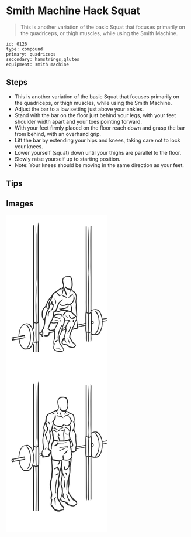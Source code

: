 # Smith Machine Hack Squat
> This is another variation of the basic Squat that focuses primarily on the quadriceps, or thigh muscles, while using the Smith Machine.

``` 
id: 0126 
type: compound 
primary: quadriceps 
secondary: hamstrings,glutes 
equipment: smith machine 
``` 

## Steps

 - This is another variation of the basic Squat that focuses primarily on the quadriceps, or thigh muscles, while using the Smith Machine.
 - Adjust the bar to a low setting just above your ankles.
 - Stand with the bar on the floor just behind your legs, with your feet shoulder width apart and your toes pointing forward.
 - With your feet firmly placed on the floor reach down and grasp the bar from behind, with an overhand grip.
 - Lift the bar by extending your hips and knees, taking care not to lock your knees.
 - Lower yourself (squat) down until your thighs are parallel to the floor.
 - Slowly raise yourself up to starting position.
 - Note: Your knees should be moving in the same direction as your feet.

## Tips


## Images

<svg width="276" height="325pt" viewBox="0 0 207 325" xmlns="http://www.w3.org/2000/svg">
  <g fill="#FFF">
    <path d="M0 0h207v211.73c-2.96.82-5.98 1.36-8.95 2.08-1.4-6.77-3.11-14.56-9.29-18.6-4.24-2.77-9.3-.83-13.66.53.29-57.37.02-114.75.12-172.12-.47-.14-1.42-.43-1.89-.57-.89 27.65-.12 55.31-.4 82.96.63 30.66.35 61.33.33 92 .49 2-1.15 3.07-2.47 4.19-.61-6.05 0-12.11-.27-18.17-.91-21.32.39-42.67-.35-63.99.53-23.34.09-46.7.22-70.05-.03-8.5.04-17.02-.52-25.5-1.8 26.46-.76 53-1.01 79.5-.27 7.68 1.28 15.35.18 23.02-.68 24.83-.24 49.68-.14 74.52-.72-.22-2.16-.66-2.88-.89-.5-19.84-.17-39.7-.26-59.56-.4-38.82-.22-77.65-.42-116.47l-1.7-.07c-.29 50.15.13 100.31.04 150.46-.5 9.32.88 18.71-.66 27.96-.47 6.44-.05 12.91-.18 19.36-5.19 1.2-10.4 2.27-15.58 3.5-1.41-5.08-1.86-10.44-1.79-15.7 1.31-7.7-.88-15.4-.6-23.12.06-4.07-1.23-8.1-.53-12.17.75-5.21 1.08-11.34-2.56-15.61-2.63-1.97-5.52-3.68-7.24-6.6 3.11-5.76 2.44-12.55 1.42-18.77-.44-3.23-2.43-5.9-4.72-8.09-4.53.19-9.49.37-13.2 3.33-2.87 2.84-3.42 7.36-2.08 11.05 1.02 2.81 1.73 5.84.74 8.78-1.66 1.43-3.95 1.81-5.87 2.8-3.37 1.4-5.75 4.34-8.95 6.02-1.94 1.1-4.18 1.88-5.63 3.66-2.36 2.73-3.03 6.6-5.92 8.92-4.77 4.2-6.54 10.47-9.09 16.04-2.8 3.73-6.73 6.91-7.67 11.75-.92 6.59-1.19 14.62 4.58 19.21 1.12 5.73-1.24 11.21-2.8 16.61-1.86 1.88-2.76 4.33-2.78 6.97l-1.5.28c1.31.55 2.63 1.06 3.98 1.55-2.2 1.69-4.79 2.67-7.47 3.31.1-2.42 1.29-3.36 3.58-2.82.04-.46.13-1.37.17-1.82l-3.3.6c-.29-8.33.38-16.7-.83-24.98-.11-64.02-.03-128.04-.04-192.06-.03-3.05-.63-6.05-1.02-9.07-1.16 5.28-1.02 10.71-1.19 16.09-.33 32.34.02 64.68-.15 97.02.65 29.68.42 59.39.37 89.09.49 1.99-1.25 3-2.59 4.03-.57-6.01.13-12.06-.32-18.08-.71-7.35.31-14.73-.39-22.08-.87-12.96 1.71-26-.34-38.89-.22-4.37.9-8.68.77-13.06-.15-29.33.08-58.66-.14-87.99-.97-7.05-.51-14.15-1.11-21.21-.69 6.03-.19 12.1-.31 18.15-.22 47.65.18 95.3-.24 142.95-.62 13.17.73 26.34.17 39.53-.98-.46-1.97-.91-2.95-1.35-.08-64.37-.49-128.73-.37-193.09.14-2.21-.52-4.32-1.42-6.31-1.55 4.97-.78 10.23-.91 15.34-.02 60.99.15 121.99.09 182.98.12 5.55-1.31 11.6 1.85 16.59.19-4.48.11-8.96.06-13.44.87.21 2.6.61 3.47.81.19 5.69.01 11.39-.21 17.08-.27 6.82.42 13.62.68 20.42-1.9-.13-3.43.54-4.58 2 1.49.05 2.98.13 4.47.23-.58 6.42-.33 12.87-.38 19.3h1.8c.04-6.33-.2-12.67.35-18.98.85-.33 1.7-.65 2.55-.97.02 6.58-.01 13.15.05 19.73l1.93-.03c.19-7.57-.52-15.19.66-22.71.32-3.92.11-7.86.14-11.79 2.76-.6 5.52-1.16 8.29-1.69.04-1.31.08-2.6.13-3.9-.36-.4-1.06-1.19-1.42-1.58.03-1.16.07-2.32.1-3.48.55-.39 1.65-1.19 2.2-1.58.87-4.31 2.53-8.42 2.99-12.81.65-4.35-.07-8.96 1.73-13.1 1.38-3.23 2.25-6.65 3.15-10.04.66-2.64 2.64-4.63 3.89-6.97.84-1.88.73-4 .99-6 .79-.96 1.57-1.91 2.35-2.87 1.27 1.11 2.56 2.2 3.87 3.27-1.07 4-2.45 8.02-5.33 11.11-.58-.06-1.73-.16-2.3-.22-2.81 3.14-3.96 7.46-2.45 11.48.34-.26 1.01-.77 1.34-1.03-.07-2.87.23-5.76 1.57-8.33 2.61-1.35 5.09-3.15 6.72-5.63 1.3-2.24 1.37-4.89 1.65-7.38.45-.59.91-1.17 1.37-1.75-1.09-.44-2.16-.92-3.21-1.44-.37-1.84-.34-3.73-.71-5.57-.4.09-1.21.26-1.62.35-1.38 2.61-2.41 5.38-3.78 7.99-1.59-6.38 3.98-10.93 5.78-16.5 1.13-3.48 2.24-7.66 6.01-9.16 5.11-1.94 8.28-6.89 13.62-8.45l-1.72 3.4c1.73-1.21 3.44-2.46 5.17-3.67-1.09 2.18-2.24 4.34-3.44 6.47.31 1.8.61 3.6.97 5.4 1-3.25 1.36-6.65 2.32-9.91 2.73 4.48 3.64 9.87 6.9 14.03.35-5.45-2.58-10.3-4.49-15.21-2.04-4.26-1.41-9.15-2.91-13.56-1.06-3.15-.73-7.11 1.86-9.43 2.48-1.62 5.58-2.06 8.49-2.11 2.61-.05 4.98 2.06 5.3 4.65 1.2 6.75 2.18 13.97-.74 20.43-2.46-.31-5.29-.16-7.2-2.01-1.58-1.42-3.04-2.97-4.78-4.19.66 1.88.82 4.2 2.43 5.6 2.28 1.9 5.37 2.11 8.19 2.5-.61 2.71-1.07 5.46-1.15 8.25 1.34-2.94 2.07-6.09 2.8-9.22 1.41 2.07 3.01 4.05 5.16 5.4 2.98 1.69 4.36 5.08 5.19 8.24 1.26 4.75-1.66 9.45-.37 14.19 1.02 3.93-.43 7.92.19 11.88.67 5.2.51 10.52 1.82 15.64-3.36-3.28-6.67-6.64-10.19-9.77 1.12-3.14 1.87-6.73.23-9.84-.44-1.8-2.49-3.97-.62-5.58 2.99-2.97 5.49-6.56 6.38-10.75.41-2.79-.97-5.42-2.17-7.84.03 5.58.29 12.15-4.23 16.23-2.17 1.1-4.55 3.29-7.1 2.5-.33-.35-1.01-1.06-1.34-1.41-2.55 1.24-4.97 3.01-7.89 3.24-3.07.64-5.66-1.5-8.39-2.49 1.06 1.41 1.99 3.11 3.7 3.84 2.24.49 4.58.4 6.85.16 2.23-.15 3.92-2.14 6.11-2.24.32.21.96.63 1.29.84-.91 1.93-2.31 3.63-4.06 4.84-4.88 1.61-10.04 2.16-15.13 2.65 1.72 1.06 3.54 2.02 5.63 1.98-3.74 1.96-7.77 3.22-11.92 3.94 4.32-5.06 4.26-12.02 7.39-17.63 2.38-2.75 5.41-4.94 7.21-8.18-3.26 2.09-6.59 4.3-9.03 7.35-3.33 5.76-3.66 12.84-7.85 18.19-.25-.8-.74-2.39-.99-3.18-2.86 4.32-1.98 9.8-3.64 14.58-.75 5.96-5.48 10.23-7.1 15.87-.94 2.82-1.83 5.65-2.84 8.45 1.96 1.38 3.65 3.27 5.89 4.19 3.05-.3 6.03-1.16 9.11-1.13-2.64 3.77-8.94 1.06-10.68 5.42 3.19-.58 6.33-1.36 9.48-2.08-.02 5.29.32 10.68-1.21 15.82-1.1 3.52-.71 7.24-.19 10.82-.46 2.69-1.08 5.52-.31 8.21 3.06 5.05 9.46 5.59 14.78 5.58 2.61.4 4.86-1.14 7.05-2.3-.75-6.63-6.01-11.18-8.47-17.07-.77-4.36-1.54-9.06-.12-13.35 1.93-3.49 3.77-7.03 5.12-10.8.79-.24 2.37-.72 3.15-.96-1.22-.64-2.46-1.28-3.69-1.91 1.93-1.49 4.29-2.13 6.62-2.66l-.48 2.57-2.15-.04c-.15.44-.45 1.32-.61 1.76.9-.06 2.7-.17 3.6-.23-.64 4.06-1.51 8.08-2.58 12.05-.92 4.02-4.09 6.98-5.37 10.85-1.06 2.75.44 6.33 3.3 7.25 2.05.7 4.25.82 6.32 1.46 2.42 1.33 4.15 3.9 7.04 4.35 3.94 1.18 8.83 1.7 11.71-1.89 1.76-1.2.5-3.27-.15-4.73-.88-2.04-3.16-2.76-4.89-3.9-1.63-3.73-4.3-6.94-5.76-10.73-.03-5.28 2.84-9.99 4.85-14.72 3.35-1.01 6.77-1.75 10.22-2.32l.64-2.87c5.13-1.26 10.34-2.13 15.49-3.26-.17 4.49-.48 9.05.57 13.47 1.13 5.73-.35 11.67.86 17.35l1.6 1.88c.34-6.21.13-12.43.14-18.64.93.29 1.87.59 2.8.9-.23 5.84-.11 11.68-.12 17.52l1.67-.04c.15-5.13-.21-10.27.11-15.4-.27-1.77 1.63-2.38 2.68-3.34.36 6.6-.32 13.24.52 19.82 2.86-4.63 1.05-10.4 1.44-15.53 3.95 2.01 8.54 1.6 12.74.79 3.32-1.51 5.36-4.78 6.84-7.97 2.84-5.9 3.66-12.53 3.55-19.01 2.92-.3 5.82-.79 8.71-1.36l.01.74V325H0V0m103.51 159.73c.83 3.02 3.67 4.79 5.16 7.44 2.28-.18 4.65-.82 5.93-2.88-1.55.25-3.08.57-4.62.87-1.91-2.08-3.89-4.18-6.47-5.43m27.89 6.72c-2.05 1-3.15 3.07-3.99 5.09 2.49-1.11 3.99-3.56 6.48-4.65 2.17-.91 3.53-2.84 4.03-5.09-2.47 1.1-4.15 3.36-6.52 4.65m-16.28-1.1c1.87 3.62 6.49 4.3 10.01 5.56-.06-.45-.2-1.35-.26-1.79a62.976 62.976 0 0 0-9.75-3.77m-15.27 6.81c.48 4.07 1.16 8.11 1.5 12.21 2.19-3.88 1.55-8.98-1.5-12.21m-65.5 53.04c-6.74 5.98-8.35 15.68-9.02 24.25-4.66 1-9.66 1.07-14.06 2.97.54.84 1.09 1.67 1.64 2.51l.84-2.28c.02.79.07 2.35.1 3.14-.94-.6-1.86-1.22-2.76-1.87.23 1 .68 3 .91 4l.97.54c4.13-1.07 8.57-2.43 12.76-2.19 1.7 6.76 3.06 14.71 9.23 19.02 2.98 2.22 6.74 1.09 10.12.89 3.16.01 5.35-2.77 7.03-5.12 4-6.51 5.34-14.3 5.17-21.85l1.26.1c-.01-.42-.02-1.26-.02-1.68l-1.44.21c.1-1.47.2-2.93.33-4.39-1.91-6.43-3.1-13.81-8.6-18.32-4.15-3.42-10.07-2.11-14.46.07m54 14.99c-.99 1.98-1.22 4.44-2.74 6.1-2.93.69-5.94 1.05-8.87 1.77 3.5 2.63 8.26 2.06 11.75-.26.46-2.34 1.02-4.66 1.34-7.02-.37-.15-1.11-.45-1.48-.59m-14.03 10.66c.87-.26 2.61-.77 3.49-1.03-.63-.06-1.87-.17-2.5-.22.3-.25.9-.73 1.2-.97-1.27-.56-2.56-1.07-3.86-1.56-.98 1.57.97 2.56 1.67 3.78m-18.65 30.54c.53.17 1.57.51 2.1.68.38-6.46.52-12.96-.15-19.41-3.64 5.48-2.07 12.55-1.95 18.73z"/>
    <path d="M83.13 187.09c2.28-5.75 4.24-11.97 8.92-16.3-1.3 2.78-2.83 5.45-4 8.29-2.57 4.35.95 9.42-1.51 13.83-1.62-1.62-2.84-3.61-3.41-5.82zM127.63 185.29c1.34-.21 2.69-.41 4.04-.6 1.62 4.33 1.97 8.95 1.08 13.48-3.49.2-5.99-3.23-9.53-2.49-2.8.38-5.64.26-8.2-1.07 4.89-1.01 10.65-1.66 13.16-6.7-.14-.66-.41-1.97-.55-2.62zM77.37 193.3c1.52-1.38 3.03-2.77 4.55-4.13 1 1.66 2.13 3.29 3.8 4.35-4.69 6.48-4.95 14.78-7.67 22.1-4.49-6.68-2.89-15.13-.68-22.32zM175.17 198.3c2.03-2.94 6.03-2.25 9.06-3.21 3.3 1.73 6.83 3.63 8.47 7.18 5.21 10.13 5.44 22.44 1.72 33.1-1.84 4.74-5.19 10.39-11.13 9.83 6.79-5.64 8.25-14.93 8.69-23.23-.09-8.13-1.45-16.81-6.64-23.35-.73-1.12-2.18-1.19-3.31-1.6 3.43 4.92 6.97 10.05 7.7 16.17 1.28 10.01.94 21.55-6.16 29.46-.22.89-.43 1.79-.63 2.7-2.57-.31-6.62.09-7.65-2.99 1.36-5.79.24-11.81.56-17.7 1.12-.23 2.23-.45 3.35-.67 1.14-2.16.73-4.41-.32-6.52-1 .16-2.01.32-3.01.49-.01-5.39-.03-10.77.05-16.15-.31-1.16-.84-2.3-.75-3.51zM103.11 200.18c4.24-.07 8.59-1.03 12.02-3.63 3.03 1.84 6.44 1.99 9.71.72-3.72 2.44-8.19 5.42-8.4 10.33 2.8-.91 3.49-3.93 5.36-5.84 3.78-4.58 11.38-2.6 14.53 1.73 1.97 3.07 5.82 4.33 7.51 7.61.82 2.82-.96 5.27-2.4 7.49-1.68 2.37-1.2 5.54-2.8 7.95-3.13 4.67-4.31 10.26-6.88 15.22-1.65 3.07-1.67 6.6-2.49 9.91 1.78 3.15 3.67 6.24 5.46 9.39.92 2.16 3.32 2.82 5.02 4.2.69 1.15 1.17 2.42 1.71 3.66-1.41.99-2.57 3.09-4.56 2.65-2-.27-3.95-.78-5.91-1.25-2.34-.47-3.41-2.9-5.3-4.12-3.5-1.07-8.52.33-9.85-4.18.87-2.44 1.88-4.89 3.71-6.78.47 2.77.81 7.37 4.75 6.99a7.377 7.377 0 0 0-2.04-2.8c-.28-2.77-1.26-5.37-2.21-7.95 1.49-5.33 3.36-10.57 4.21-16.06-3.19-6.27 3.31-11.62 6.09-16.7.7.06 2.09.17 2.79.22-2.81-3.36-7.75-4.78-11.88-3.24-.36-3.38-2.11-6.32-5.43-7.48.95 1.69 2.02 3.31 3.14 4.89.12 5.35-1.07 10.53-3.1 15.45-.52-.68-1.04-1.35-1.55-2.02-5.33 8.02-8.62 17.77-8.29 27.45 2.43-3.5 1.6-8.11 3.17-11.99.72-4.49 3.23-8.32 4.65-12.56.4-.25 1.19-.74 1.58-.99-.99 4.05-1.64 8.18-2.75 12.19-1.84 4.31-5.16 8.37-4.75 13.31.33 2.97.36 6.02 1.12 8.93 1.98 4.18 4.56 8.06 7.41 11.69 1.01 1.34 1.56 4.39-.64 4.82-5.71.76-12.37.99-16.67-3.51-1.33-3.98-.06-8.04 1.25-11.83-.9-.85-2.9-1.41-2.35-3.05.21-2.8 2.35-5.03 2.54-7.83.39-5.02.33-10.06.29-15.09-.25-6.49 4.81-11.29 6.53-17.23-4.75-1.11-9.78 2.4-14.23-.27 1.36-3.08 2.75-6.14 3.97-9.28.5-.2 1.5-.6 2-.79 3.57 1.24 7.12 2.64 10.85 3.35 1.51-.23 2.14-1.77 2.95-2.86a66.84 66.84 0 0 0-3.29 1.62c-3.21-1.95-6.94-2.55-10.57-3.22 3.39-3.94 9.04-5.24 13.92-3.68.52 1.25.92 2.56 1.48 3.81.16-1.44.31-2.88.44-4.32-5.16-3.68-12.03-2.68-16.88 1.02.28-1.71.54-3.42.72-5.14 1.33-.44 2.66-.87 4.01-1.27l.22 1.97c.03-.41.08-1.21.11-1.61m25.66 4.92c.3 3.2 1.1 7.35 4.75 8.29 3.1 1.29 9.33.31 8.36-4.24-2.83.06-4.85 3.14-7.86 2.78-2.17-1.91-3.05-4.9-5.25-6.83m-6.74 1.7c1.3 2.2 2.94 4.17 4.6 6.09.06-.31.16-.95.21-1.26-1.46-1.75-2.72-3.77-4.81-4.83m-10.51 8.06c.08 2.16-.56 5.22 2 6.19-.13-2.21-.55-4.44-2-6.19m-12.7 2.37c2.2.17 4.39.36 6.58.56 1.03.48 2.08.93 3.13 1.37-1.96-3.46-6.49-2.84-9.71-1.93m38.55-1.04c-.35 1.5-.92 3.15.01 4.57 2.72.31 2.83-6.12-.01-4.57m-11.46 27.59c1.66-1.34 2.99-3.03 3.92-4.95 1.67-3.37 3.8-6.96 2.97-10.88-2.16 5.34-4.44 10.61-6.89 15.83m.15 9.89c.72 3.73 2.08 7.34 4.21 10.49.16-3.95-1.7-7.55-4.21-10.49m-25.25 8.55c2.73-.79 4.32-3.16 5.58-5.54-2.76.16-6.43 2.31-5.58 5.54m1.16 12.33c2.84 2.7 7.25.92 10.64 2.58-1.61-4.52-7.13-1.44-10.64-2.58zM165.05 202.09c1.25.39 2.5.79 3.75 1.2-.04 5.89-.08 11.78-.27 17.67-.25 6.72.56 13.43.39 20.15-1.26-.41-2.51-.83-3.76-1.26-.09-12.59.07-25.18-.11-37.76zM170.31 203.49c1.23-.34 2.46-.68 3.69-1 .13 12.51-.07 25.03-.04 37.54l-3.17.92c-.9-12.47-.36-24.98-.48-37.46zM198.03 214.83c3.02-.23 5.99-.77 8.97-1.29v3.23c-2.97.54-5.92 1.12-8.85 1.86-.03-1.27-.07-2.54-.12-3.8z"/>
    <path d="M120.53 217.07c3.04-.37 6.08-.18 9.04.58-3.95 3.5-6.37 8.29-8.35 13.09-1.58.49-3.16.98-4.76 1.42.61-5.3 5.07-9.49 4.07-15.09zM141.69 222.91c.5-2.27 1.78-4.23 2.94-6.21-.28 5.18 1.08 10.37.18 15.47-2.56.7-5.14 1.31-7.71 1.92.78-4.06 3.81-7.14 4.59-11.18zM176.44 222.56c-1.05-1-.04-3.88 1.56-2.78 1.27.97-.02 3.77-1.56 2.78zM92.26 221.97c3.98 2.26 8.75.8 12.98.03-1.32 3.84-4 7.03-5.17 10.93-.69 4.23-6.03 3.12-9.15 3.91a69.663 69.663 0 0 0-3.71-3.78c2.16-3.47 3.52-7.33 5.05-11.09zM62.21 223.54c1.21-.37 2.43-.73 3.64-1.09.05 11.87-.04 23.74.02 35.61.57 2.21-1.82 2.37-3.26 3.04-.8-12.5-.3-25.04-.4-37.56zM34.19 227.25c2.41-2.57 6.2-2.01 9.32-2.9 9.22 3.76 11.85 14.59 12.4 23.56.14 8.18-1.09 17.08-6.41 23.61-2.24 3.03-6.25 2.76-9.59 2.89-3.25.33-6.01-1.95-7.73-4.47a28.663 28.663 0 0 1-4.58-14.7c3.92-.28 7.77-1.17 11.56-2.21-.01-2.22-.39-4.41-1.23-6.47-4.16.65-8.2 1.92-12.36 2.54l1.37-2.25c.82-6.93 2.22-14.4 7.25-19.6m6.87-.99c1.87 2.98 4.36 5.61 5.63 8.95 3.06 7.84 3.2 16.59 1.74 24.8-.79 4.78-3.41 8.89-5.47 13.18 4.13-1.88 5.19-6.7 6.42-10.63 2.86-11.39 2.06-24.37-4.56-34.35-.7-1.47-2.4-1.54-3.76-1.95zM147.46 227.3c5.3-1.07 10.56-2.36 15.93-3.02-.24 1.93-2.14 2.09-3.56 2.52-3.9.79-7.78 1.71-11.69 2.44-.17-.49-.51-1.46-.68-1.94z"/>
    <path d="M15.57 252.61c7.35-.77 14.51-2.63 21.8-3.76.19.89.38 1.79.57 2.69-7.34 1.55-14.74 2.85-22.05 4.5l-.32-3.43z"/>
  </g>
  <g fill="#333">
    <path d="M64.95 31.98c.17-5.38.03-10.81 1.19-16.09.39 3.02.99 6.02 1.02 9.07.01 64.02-.07 128.04.04 192.06 1.21 8.28.54 16.65.83 24.98l3.3-.6c-.04.45-.13 1.36-.17 1.82-2.29-.54-3.48.4-3.58 2.82 2.68-.64 5.27-1.62 7.47-3.31-1.35-.49-2.67-1-3.98-1.55l1.5-.28c.02-2.64.92-5.09 2.78-6.97 1.56-5.4 3.92-10.88 2.8-16.61-5.77-4.59-5.5-12.62-4.58-19.21.94-4.84 4.87-8.02 7.67-11.75 2.55-5.57 4.32-11.84 9.09-16.04 2.89-2.32 3.56-6.19 5.92-8.92 1.45-1.78 3.69-2.56 5.63-3.66 3.2-1.68 5.58-4.62 8.95-6.02 1.92-.99 4.21-1.37 5.87-2.8.99-2.94.28-5.97-.74-8.78-1.34-3.69-.79-8.21 2.08-11.05 3.71-2.96 8.67-3.14 13.2-3.33 2.29 2.19 4.28 4.86 4.72 8.09 1.02 6.22 1.69 13.01-1.42 18.77 1.72 2.92 4.61 4.63 7.24 6.6 3.64 4.27 3.31 10.4 2.56 15.61-.7 4.07.59 8.1.53 12.17-.28 7.72 1.91 15.42.6 23.12-.07 5.26.38 10.62 1.79 15.7 5.18-1.23 10.39-2.3 15.58-3.5.13-6.45-.29-12.92.18-19.36 1.54-9.25.16-18.64.66-27.96.09-50.15-.33-100.31-.04-150.46l1.7.07c.2 38.82.02 77.65.42 116.47.09 19.86-.24 39.72.26 59.56.72.23 2.16.67 2.88.89-.1-24.84-.54-49.69.14-74.52 1.1-7.67-.45-15.34-.18-23.02.25-26.5-.79-53.04 1.01-79.5.56 8.48.49 17 .52 25.5-.13 23.35.31 46.71-.22 70.05.74 21.32-.56 42.67.35 63.99.27 6.06-.34 12.12.27 18.17 1.32-1.12 2.96-2.19 2.47-4.19.02-30.67.3-61.34-.33-92 .28-27.65-.49-55.31.4-82.96.47.14 1.42.43 1.89.57-.1 57.37.17 114.75-.12 172.12 4.36-1.36 9.42-3.3 13.66-.53 6.18 4.04 7.89 11.83 9.29 18.6 2.97-.72 5.99-1.26 8.95-2.08v1.81c-2.98.52-5.95 1.06-8.97 1.29.05 1.26.09 2.53.12 3.8 2.93-.74 5.88-1.32 8.85-1.86v2.28l-.01-.74c-2.89.57-5.79 1.06-8.71 1.36.11 6.48-.71 13.11-3.55 19.01-1.48 3.19-3.52 6.46-6.84 7.97-4.2.81-8.79 1.22-12.74-.79-.39 5.13 1.42 10.9-1.44 15.53-.84-6.58-.16-13.22-.52-19.82-1.05.96-2.95 1.57-2.68 3.34-.32 5.13.04 10.27-.11 15.4l-1.67.04c.01-5.84-.11-11.68.12-17.52-.93-.31-1.87-.61-2.8-.9-.01 6.21.2 12.43-.14 18.64l-1.6-1.88c-1.21-5.68.27-11.62-.86-17.35-1.05-4.42-.74-8.98-.57-13.47-5.15 1.13-10.36 2-15.49 3.26l-.64 2.87c-3.45.57-6.87 1.31-10.22 2.32-2.01 4.73-4.88 9.44-4.85 14.72 1.46 3.79 4.13 7 5.76 10.73 1.73 1.14 4.01 1.86 4.89 3.9.65 1.46 1.91 3.53.15 4.73-2.88 3.59-7.77 3.07-11.71 1.89-2.89-.45-4.62-3.02-7.04-4.35-2.07-.64-4.27-.76-6.32-1.46-2.86-.92-4.36-4.5-3.3-7.25 1.28-3.87 4.45-6.83 5.37-10.85 1.07-3.97 1.94-7.99 2.58-12.05-.9.06-2.7.17-3.6.23.16-.44.46-1.32.61-1.76l2.15.04.48-2.57c-2.33.53-4.69 1.17-6.62 2.66 1.23.63 2.47 1.27 3.69 1.91-.78.24-2.36.72-3.15.96-1.35 3.77-3.19 7.31-5.12 10.8-1.42 4.29-.65 8.99.12 13.35 2.46 5.89 7.72 10.44 8.47 17.07-2.19 1.16-4.44 2.7-7.05 2.3-5.32.01-11.72-.53-14.78-5.58-.77-2.69-.15-5.52.31-8.21-.52-3.58-.91-7.3.19-10.82 1.53-5.14 1.19-10.53 1.21-15.82-3.15.72-6.29 1.5-9.48 2.08 1.74-4.36 8.04-1.65 10.68-5.42-3.08-.03-6.06.83-9.11 1.13-2.24-.92-3.93-2.81-5.89-4.19 1.01-2.8 1.9-5.63 2.84-8.45 1.62-5.64 6.35-9.91 7.1-15.87 1.66-4.78.78-10.26 3.64-14.58.25.79.74 2.38.99 3.18 4.19-5.35 4.52-12.43 7.85-18.19 2.44-3.05 5.77-5.26 9.03-7.35-1.8 3.24-4.83 5.43-7.21 8.18-3.13 5.61-3.07 12.57-7.39 17.63 4.15-.72 8.18-1.98 11.92-3.94-2.09.04-3.91-.92-5.63-1.98 5.09-.49 10.25-1.04 15.13-2.65 1.75-1.21 3.15-2.91 4.06-4.84-.33-.21-.97-.63-1.29-.84-2.19.1-3.88 2.09-6.11 2.24-2.27.24-4.61.33-6.85-.16-1.71-.73-2.64-2.43-3.7-3.84 2.73.99 5.32 3.13 8.39 2.49 2.92-.23 5.34-2 7.89-3.24.33.35 1.01 1.06 1.34 1.41 2.55.79 4.93-1.4 7.1-2.5 4.52-4.08 4.26-10.65 4.23-16.23 1.2 2.42 2.58 5.05 2.17 7.84-.89 4.19-3.39 7.78-6.38 10.75-1.87 1.61.18 3.78.62 5.58 1.64 3.11.89 6.7-.23 9.84 3.52 3.13 6.83 6.49 10.19 9.77-1.31-5.12-1.15-10.44-1.82-15.64-.62-3.96.83-7.95-.19-11.88-1.29-4.74 1.63-9.44.37-14.19-.83-3.16-2.21-6.55-5.19-8.24-2.15-1.35-3.75-3.33-5.16-5.4-.73 3.13-1.46 6.28-2.8 9.22.08-2.79.54-5.54 1.15-8.25-2.82-.39-5.91-.6-8.19-2.5-1.61-1.4-1.77-3.72-2.43-5.6 1.74 1.22 3.2 2.77 4.78 4.19 1.91 1.85 4.74 1.7 7.2 2.01 2.92-6.46 1.94-13.68.74-20.43-.32-2.59-2.69-4.7-5.3-4.65-2.91.05-6.01.49-8.49 2.11-2.59 2.32-2.92 6.28-1.86 9.43 1.5 4.41.87 9.3 2.91 13.56 1.91 4.91 4.84 9.76 4.49 15.21-3.26-4.16-4.17-9.55-6.9-14.03-.96 3.26-1.32 6.66-2.32 9.91-.36-1.8-.66-3.6-.97-5.4 1.2-2.13 2.35-4.29 3.44-6.47-1.73 1.21-3.44 2.46-5.17 3.67l1.72-3.4c-5.34 1.56-8.51 6.51-13.62 8.45-3.77 1.5-4.88 5.68-6.01 9.16-1.8 5.57-7.37 10.12-5.78 16.5 1.37-2.61 2.4-5.38 3.78-7.99.41-.09 1.22-.26 1.62-.35.37 1.84.34 3.73.71 5.57 1.05.52 2.12 1 3.21 1.44-.46.58-.92 1.16-1.37 1.75-.28 2.49-.35 5.14-1.65 7.38-1.63 2.48-4.11 4.28-6.72 5.63-1.34 2.57-1.64 5.46-1.57 8.33-.33.26-1 .77-1.34 1.03-1.51-4.02-.36-8.34 2.45-11.48.57.06 1.72.16 2.3.22 2.88-3.09 4.26-7.11 5.33-11.11-1.31-1.07-2.6-2.16-3.87-3.27-.78.96-1.56 1.91-2.35 2.87-.26 2-.15 4.12-.99 6-1.25 2.34-3.23 4.33-3.89 6.97-.9 3.39-1.77 6.81-3.15 10.04-1.8 4.14-1.08 8.75-1.73 13.1-.46 4.39-2.12 8.5-2.99 12.81-.55.39-1.65 1.19-2.2 1.58-.03 1.16-.07 2.32-.1 3.48.36.39 1.06 1.18 1.42 1.58-.05 1.3-.09 2.59-.13 3.9-2.77.53-5.53 1.09-8.29 1.69-.03 3.93.18 7.87-.14 11.79-1.18 7.52-.47 15.14-.66 22.71l-1.93.03c-.06-6.58-.03-13.15-.05-19.73-.85.32-1.7.64-2.55.97-.55 6.31-.31 12.65-.35 18.98h-1.8c.05-6.43-.2-12.88.38-19.3-1.49-.1-2.98-.18-4.47-.23 1.15-1.46 2.68-2.13 4.58-2-.26-6.8-.95-13.6-.68-20.42.22-5.69.4-11.39.21-17.08-.87-.2-2.6-.6-3.47-.81.05 4.48.13 8.96-.06 13.44-3.16-4.99-1.73-11.04-1.85-16.59.06-60.99-.11-121.99-.09-182.98.13-5.11-.64-10.37.91-15.34.9 1.99 1.56 4.1 1.42 6.31-.12 64.36.29 128.72.37 193.09.98.44 1.97.89 2.95 1.35.56-13.19-.79-26.36-.17-39.53.42-47.65.02-95.3.24-142.95.12-6.05-.38-12.12.31-18.15.6 7.06.14 14.16 1.11 21.21.22 29.33-.01 58.66.14 87.99.13 4.38-.99 8.69-.77 13.06 2.05 12.89-.53 25.93.34 38.89.7 7.35-.32 14.73.39 22.08.45 6.02-.25 12.07.32 18.08 1.34-1.03 3.08-2.04 2.59-4.03.05-29.7.28-59.41-.37-89.09.17-32.34-.18-64.68.15-97.02m18.18 155.11c.57 2.21 1.79 4.2 3.41 5.82 2.46-4.41-1.06-9.48 1.51-13.83 1.17-2.84 2.7-5.51 4-8.29-4.68 4.33-6.64 10.55-8.92 16.3m44.5-1.8c.14.65.41 1.96.55 2.62-2.51 5.04-8.27 5.69-13.16 6.7 2.56 1.33 5.4 1.45 8.2 1.07 3.54-.74 6.04 2.69 9.53 2.49.89-4.53.54-9.15-1.08-13.48-1.35.19-2.7.39-4.04.6m-50.26 8.01c-2.21 7.19-3.81 15.64.68 22.32 2.72-7.32 2.98-15.62 7.67-22.1-1.67-1.06-2.8-2.69-3.8-4.35-1.52 1.36-3.03 2.75-4.55 4.13m97.8 5c-.09 1.21.44 2.35.75 3.51-.08 5.38-.06 10.76-.05 16.15 1-.17 2.01-.33 3.01-.49 1.05 2.11 1.46 4.36.32 6.52-1.12.22-2.23.44-3.35.67-.32 5.89.8 11.91-.56 17.7 1.03 3.08 5.08 2.68 7.65 2.99.2-.91.41-1.81.63-2.7 7.1-7.91 7.44-19.45 6.16-29.46-.73-6.12-4.27-11.25-7.7-16.17 1.13.41 2.58.48 3.31 1.6 5.19 6.54 6.55 15.22 6.64 23.35-.44 8.3-1.9 17.59-8.69 23.23 5.94.56 9.29-5.09 11.13-9.83 3.72-10.66 3.49-22.97-1.72-33.1-1.64-3.55-5.17-5.45-8.47-7.18-3.03.96-7.03.27-9.06 3.21m-72.06 1.88c-.03.4-.08 1.2-.11 1.61l-.22-1.97c-1.35.4-2.68.83-4.01 1.27-.18 1.72-.44 3.43-.72 5.14 4.85-3.7 11.72-4.7 16.88-1.02a210.6 210.6 0 0 1-.44 4.32c-.56-1.25-.96-2.56-1.48-3.81-4.88-1.56-10.53-.26-13.92 3.68 3.63.67 7.36 1.27 10.57 3.22a66.84 66.84 0 0 1 3.29-1.62c-.81 1.09-1.44 2.63-2.95 2.86-3.73-.71-7.28-2.11-10.85-3.35-.5.19-1.5.59-2 .79-1.22 3.14-2.61 6.2-3.97 9.28 4.45 2.67 9.48-.84 14.23.27-1.72 5.94-6.78 10.74-6.53 17.23.04 5.03.1 10.07-.29 15.09-.19 2.8-2.33 5.03-2.54 7.83-.55 1.64 1.45 2.2 2.35 3.05-1.31 3.79-2.58 7.85-1.25 11.83 4.3 4.5 10.96 4.27 16.67 3.51 2.2-.43 1.65-3.48.64-4.82-2.85-3.63-5.43-7.51-7.41-11.69-.76-2.91-.79-5.96-1.12-8.93-.41-4.94 2.91-9 4.75-13.31 1.11-4.01 1.76-8.14 2.75-12.19-.39.25-1.18.74-1.58.99-1.42 4.24-3.93 8.07-4.65 12.56-1.57 3.88-.74 8.49-3.17 11.99-.33-9.68 2.96-19.43 8.29-27.45.51.67 1.03 1.34 1.55 2.02 2.03-4.92 3.22-10.1 3.1-15.45-1.12-1.58-2.19-3.2-3.14-4.89 3.32 1.16 5.07 4.1 5.43 7.48 4.13-1.54 9.07-.12 11.88 3.24-.7-.05-2.09-.16-2.79-.22-2.78 5.08-9.28 10.43-6.09 16.7-.85 5.49-2.72 10.73-4.21 16.06.95 2.58 1.93 5.18 2.21 7.95.9.77 1.58 1.7 2.04 2.8-3.94.38-4.28-4.22-4.75-6.99-1.83 1.89-2.84 4.34-3.71 6.78 1.33 4.51 6.35 3.11 9.85 4.18 1.89 1.22 2.96 3.65 5.3 4.12 1.96.47 3.91.98 5.91 1.25 1.99.44 3.15-1.66 4.56-2.65-.54-1.24-1.02-2.51-1.71-3.66-1.7-1.38-4.1-2.04-5.02-4.2-1.79-3.15-3.68-6.24-5.46-9.39.82-3.31.84-6.84 2.49-9.91 2.57-4.96 3.75-10.55 6.88-15.22 1.6-2.41 1.12-5.58 2.8-7.95 1.44-2.22 3.22-4.67 2.4-7.49-1.69-3.28-5.54-4.54-7.51-7.61-3.15-4.33-10.75-6.31-14.53-1.73-1.87 1.91-2.56 4.93-5.36 5.84.21-4.91 4.68-7.89 8.4-10.33-3.27 1.27-6.68 1.12-9.71-.72-3.43 2.6-7.78 3.56-12.02 3.63m61.94 1.91c.18 12.58.02 25.17.11 37.76 1.25.43 2.5.85 3.76 1.26.17-6.72-.64-13.43-.39-20.15.19-5.89.23-11.78.27-17.67-1.25-.41-2.5-.81-3.75-1.2m5.26 1.4c.12 12.48-.42 24.99.48 37.46l3.17-.92c-.03-12.51.17-25.03.04-37.54-1.23.32-2.46.66-3.69 1m-49.78 13.58c1 5.6-3.46 9.79-4.07 15.09 1.6-.44 3.18-.93 4.76-1.42 1.98-4.8 4.4-9.59 8.35-13.09-2.96-.76-6-.95-9.04-.58m21.16 5.84c-.78 4.04-3.81 7.12-4.59 11.18 2.57-.61 5.15-1.22 7.71-1.92.9-5.1-.46-10.29-.18-15.47-1.16 1.98-2.44 3.94-2.94 6.21m34.75-.35c1.54.99 2.83-1.81 1.56-2.78-1.6-1.1-2.61 1.78-1.56 2.78m-84.18-.59c-1.53 3.76-2.89 7.62-5.05 11.09 1.28 1.21 2.52 2.47 3.71 3.78 3.12-.79 8.46.32 9.15-3.91 1.17-3.9 3.85-7.09 5.17-10.93-4.23.77-9 2.23-12.98-.03m-30.05 1.57c.1 12.52-.4 25.06.4 37.56 1.44-.67 3.83-.83 3.26-3.04-.06-11.87.03-23.74-.02-35.61-1.21.36-2.43.72-3.64 1.09m85.25 3.76c.17.48.51 1.45.68 1.94 3.91-.73 7.79-1.65 11.69-2.44 1.42-.43 3.32-.59 3.56-2.52-5.37.66-10.63 1.95-15.93 3.02z"/>
    <path d="M103.51 159.73c2.58 1.25 4.56 3.35 6.47 5.43 1.54-.3 3.07-.62 4.62-.87-1.28 2.06-3.65 2.7-5.93 2.88-1.49-2.65-4.33-4.42-5.16-7.44zM131.4 166.45c2.37-1.29 4.05-3.55 6.52-4.65-.5 2.25-1.86 4.18-4.03 5.09-2.49 1.09-3.99 3.54-6.48 4.65.84-2.02 1.94-4.09 3.99-5.09zM115.12 165.35c3.34.99 6.62 2.24 9.75 3.77.06.44.2 1.34.26 1.79-3.52-1.26-8.14-1.94-10.01-5.56zM99.85 172.16c3.05 3.23 3.69 8.33 1.5 12.21-.34-4.1-1.02-8.14-1.5-12.21zM128.77 205.1c2.2 1.93 3.08 4.92 5.25 6.83 3.01.36 5.03-2.72 7.86-2.78.97 4.55-5.26 5.53-8.36 4.24-3.65-.94-4.45-5.09-4.75-8.29zM122.03 206.8c2.09 1.06 3.35 3.08 4.81 4.83-.05.31-.15.95-.21 1.26-1.66-1.92-3.3-3.89-4.6-6.09zM111.52 214.86c1.45 1.75 1.87 3.98 2 6.19-2.56-.97-1.92-4.03-2-6.19zM98.82 217.23c3.22-.91 7.75-1.53 9.71 1.93-1.05-.44-2.1-.89-3.13-1.37-2.19-.2-4.38-.39-6.58-.56zM137.37 216.19c2.84-1.55 2.73 4.88.01 4.57-.93-1.42-.36-3.07-.01-4.57zM34.35 225.2c4.39-2.18 10.31-3.49 14.46-.07 5.5 4.51 6.69 11.89 8.6 18.32-.13 1.46-.23 2.92-.33 4.39l1.44-.21c0 .42.01 1.26.02 1.68l-1.26-.1c.17 7.55-1.17 15.34-5.17 21.85-1.68 2.35-3.87 5.13-7.03 5.12-3.38.2-7.14 1.33-10.12-.89-6.17-4.31-7.53-12.26-9.23-19.02-4.19-.24-8.63 1.12-12.76 2.19l-.97-.54c-.23-1-.68-3-.91-4 .9.65 1.82 1.27 2.76 1.87-.03-.79-.08-2.35-.1-3.14l-.84 2.28c-.55-.84-1.1-1.67-1.64-2.51 4.4-1.9 9.4-1.97 14.06-2.97.67-8.57 2.28-18.27 9.02-24.25m-.16 2.05c-5.03 5.2-6.43 12.67-7.25 19.6l-1.37 2.25c4.16-.62 8.2-1.89 12.36-2.54.84 2.06 1.22 4.25 1.23 6.47-3.79 1.04-7.64 1.93-11.56 2.21.15 5.21 1.75 10.33 4.58 14.7 1.72 2.52 4.48 4.8 7.73 4.47 3.34-.13 7.35.14 9.59-2.89 5.32-6.53 6.55-15.43 6.41-23.61-.55-8.97-3.18-19.8-12.4-23.56-3.12.89-6.91.33-9.32 2.9m-18.62 25.36l.32 3.43c7.31-1.65 14.71-2.95 22.05-4.5-.19-.9-.38-1.8-.57-2.69-7.29 1.13-14.45 2.99-21.8 3.76z"/>
    <path d="M41.06 226.26c1.36.41 3.06.48 3.76 1.95 6.62 9.98 7.42 22.96 4.56 34.35-1.23 3.93-2.29 8.75-6.42 10.63 2.06-4.29 4.68-8.4 5.47-13.18 1.46-8.21 1.32-16.96-1.74-24.8-1.27-3.34-3.76-5.97-5.63-8.95zM125.91 243.78c2.45-5.22 4.73-10.49 6.89-15.83.83 3.92-1.3 7.51-2.97 10.88-.93 1.92-2.26 3.61-3.92 4.95zM88.35 240.19c.37.14 1.11.44 1.48.59-.32 2.36-.88 4.68-1.34 7.02-3.49 2.32-8.25 2.89-11.75.26 2.93-.72 5.94-1.08 8.87-1.77 1.52-1.66 1.75-4.12 2.74-6.1zM74.32 250.85c-.7-1.22-2.65-2.21-1.67-3.78 1.3.49 2.59 1 3.86 1.56-.3.24-.9.72-1.2.97.63.05 1.87.16 2.5.22-.88.26-2.62.77-3.49 1.03zM126.06 253.67c2.51 2.94 4.37 6.54 4.21 10.49-2.13-3.15-3.49-6.76-4.21-10.49zM100.81 262.22c-.85-3.23 2.82-5.38 5.58-5.54-1.26 2.38-2.85 4.75-5.58 5.54zM55.67 281.39c-.12-6.18-1.69-13.25 1.95-18.73.67 6.45.53 12.95.15 19.41-.53-.17-1.57-.51-2.1-.68zM101.97 274.55c3.51 1.14 9.03-1.94 10.64 2.58-3.39-1.66-7.8.12-10.64-2.58z"/>
  </g>
</svg>

<svg width="276" height="325pt" viewBox="0 0 207 325" xmlns="http://www.w3.org/2000/svg">
  <g fill="#FFF">
    <path d="M0 0h207v137.75c-2.97.84-6.01 1.38-9 2.1-1.35-6.77-3.07-14.59-9.26-18.62-4.24-2.76-9.31-.85-13.65.57.28-30.93-.01-61.87.15-92.8-.05-2.26.4-4.96-1.72-6.46-1.16 27.82-.28 55.69-.57 83.53.05 7.7.71 15.42.19 23.13-.62.5-1.86 1.5-2.49 2-.97-10.05-.05-20.13-.23-30.19-.15-17.36.02-34.71-.05-52.07-.08-8.11.12-16.24-.58-24.33-1.31 24.11-1.03 48.27-.75 72.39-.91 11.22 1.53 22.45-.32 33.61-1.06-.45-2.11-.9-3.16-1.34-.11-34.89-.12-69.77-.24-104.66l-1.66-.03c-.28 34.16.12 68.34-.11 102.5-.99 6.58-.7 13.24-.71 19.87-5.94 1.28-11.93 2.36-17.92 3.45.26-6.82-1.68-13.53-1.06-20.35.55-4.52-1.9-8.51-3.4-12.57-1.68-4.74 1.88-9.56.28-14.28-1.6-3.68.68-7.54-.23-11.33-.22-3.71-1.71-8.32-5.9-9.07-4.4-.41-6.79-5.08-11.37-5.01 4.31-4.8 4.75-11.74 4.12-17.86-.81-3.77-.97-8.63-4.93-10.54-3.45-1.17-7.18-.85-10.77-.8-2.36 2-5.48 3.79-5.86 7.19-2.4 6.41 3.8 13.36-.86 19.25-3.41 1.64-7.2 2.42-10.45 4.43-3.87 2.56-9.27 3.2-11.63 7.67-2.3 3.33-1.62 7.49-2.41 11.23-1.97 5.01-4.68 10.27-3.72 15.82 1.43 4.99-.86 9.93-1.17 14.92-1.81 7.54-1.04 15.35.23 22.91 1.1 4.4-3.52 7.61-2.51 12.01l-1.44-.41c.43 1.34.8 2.69 1.15 4.05-1.81.43-3.62.86-5.43 1.26.09-2.31 1.28-3.22 3.56-2.72l.32-1.77c-.89.14-2.67.44-3.56.59.08-6.32.13-12.65-.69-18.93-.11-40.36-.02-80.72-.05-121.08-.06-3.07-.63-6.09-.93-9.13-1.87 10.59-1.1 21.43-1.34 32.14-.18 28.35.1 56.7-.05 85.04.16 5.34.75 10.7.19 16.03-.62.82-1.54 1.33-2.34 1.97-1.9-6.24-1.19-12.68-.44-19.02-.08-37.05.53-74.12-1.14-111.13-.71 5.33-.25 10.72-.33 16.08-.11 37.81-.07 75.63-.01 113.44-.73-.3-2.18-.91-2.91-1.22-.79-2.98-.29-6.14-.41-9.19-.06-39.34-.09-78.68-.17-118.02-.52.2-1.57.59-2.09.78-.27 43.78.13 87.58-.14 131.35.07 1.91 1.11 3.58 1.83 5.29.15-2.74.2-5.49.21-8.24.85.17 2.55.5 3.4.66.31 6.4-.03 12.8-.19 19.2-.22 6.42.81 12.81.43 19.24-1.53-.67-3.06-1.35-4.59-2.03-1.2 5.85-1.06 11.85-1 17.79.37 25.1-.24 50.23.53 75.33.53.17 1.59.49 2.12.66.49-30.44-.39-60.89-.06-91.33.84.73 2.73.8 2.54 2.26.93 15.32.34 30.68.53 46.02.21 14.35-.29 28.68-.28 43.02h1.76c.25-29.96.29-59.94-.16-89.9l3.13-1.08c.06 30.39-.17 60.79.11 91.19 1.25-.3 1.84-1.02 1.77-2.18.14-29.03-.1-58.06.11-87.09 1.14-7.53.52-15.15.69-22.73 1.94-.38 3.87-.91 5.86-.91.57 1.18.83 2.45.78 3.8 4.46-.48 8.91-1.23 13.27-2.3 2.2-.65 1.84-3.22 2.2-4.97.86.75 1.73 1.49 2.61 2.22-.38 2.89-.73 5.78-.83 8.69 1.57 2.12 1.23 4.81 1.36 7.29.05 5.65.89 11.29.31 16.94-.31 3.39-.66 6.8-.65 10.21.06 4.12-2.12 7.79-2.8 11.78-1.9 8.17 1.24 16.26 3 24.16-.63 4.05-3.63 8.95-.13 12.42-.52 3.67-1.66 7.31-1.52 11.02 2.22 2.57 4.28 5.26 5.85 8.28 4.24 4.24 12.46 7.1 17.11 1.96 1.37-.16 2.75-.3 4.14-.44.11-2.48.88-5.22-.41-7.52-1.84-2.01-4.37-3.46-5.61-5.99-1.46-2.93-2.33-6.13-4.14-8.88-3.11-4.32-1.95-9.99-1.79-14.94.01-4.36 1.67-8.41 2.85-12.53 1.25-4.51-.64-8.99-.94-13.46.39-3.74 2.37-7.16 2.34-10.98-.06-3.18 1.08-6.14 2.53-8.91-.19 3.68.77 7.23 1.33 10.83-.93 6.33-2.71 12.57-2.78 19.01-.19 3.52 1.66 6.66 2.28 10.04 1.29 6.56.16 13.44-2.8 19.41-1.06 1.67-.55 3.94 1.08 5.04 2.44 2.48 6.17 2.33 9.09 3.88 2.01 2 3.24 5.34 6.48 5.56 4.11.32 8.27 3.27 12.32 1.25 2.59-.85 4.37-2.93 5.67-5.22-.26-1.6-.43-3.22-.85-4.77-1.53-1.94-4.35-2.27-5.89-4.24-3.45-3.97-6.53-8.26-9.66-12.49-1.93-4.76-1.23-10.05-.16-14.93 1.67-6.8-.66-13.84 1.18-20.61 1.26-5.24 1.77-10.62 1.62-16-.36-6.35 2.93-12.32 2.07-18.69.94-2.25 2.36-4.58 1.84-7.11-.44-1.96-1.21-3.82-1.84-5.72 3.7.31 7.3-.75 10.08-3.23-.09-.86-.29-2.57-.39-3.43 6.29-1.21 12.62-2.27 18.88-3.65.1 6.64-.62 13.33.78 19.89.19 27.65.15 55.33.23 82.99-.11 2.18.6 4.26 1.43 6.25 1.37-5.65.64-11.49.76-17.23.13-24.37-.48-48.74-.28-73.11.7.22 2.09.67 2.78.89.72 29.32.32 58.67.16 88l1.54 1.01c.56-29.55.48-59.12-.05-88.67l3.13-1.16c-.02 25.35-.05 50.7.01 76.06.02 4.76-.21 9.54.34 14.29.8-1.29 1.68-2.63 1.53-4.22-.05-28.44.08-56.88-.07-85.32 3.69 2.13 8.04 1.64 12.07 1.07 2.26-.62 3.96-2.45 5.32-4.27 4.48-6.71 5.93-14.99 5.72-22.94 2.94-.23 5.85-.75 8.74-1.35l.01.78V325H0V0m32.67 150.73c-5.13 6.35-6.84 14.77-7.29 22.74-3.18.36-6.29 1.17-9.46 1.61-1.79.36-4.12.1-4.93 2.3.92.3 1.89.34 2.76-.13.09.7.25 2.11.33 2.82-1-.83-2.01-1.65-3.04-2.44l.13 2.31c.45.63 1.34 1.89 1.79 2.53 4.11-1.19 8.59-2.43 12.78-2.2 1.69 6.53 2.93 14.06 8.58 18.54 3.56 3.04 8.42 1.39 12.57 1.12 4.95-2.56 7.24-8.09 8.76-13.14 2.36-9.04 2.37-18.88-.65-27.77-1.8-5.59-5.5-11.2-11.71-12.28-3.61 1.03-8.05.77-10.62 3.99z"/>
    <path d="M108.6 53.59c1.49-2.59 4.8-2.73 7.44-3.02 2.79-.38 5.83.52 7.69 2.69.69 4.96 3.08 9.75 2.13 14.84-.53 3.03-1.55 6.73-4.77 7.88-3.67 1.85-7.88-.81-9.73-4.03.04-1.42-.36-2.6-1.98-2.63.33 2.44.63 5.1 2.44 6.95 2.26 2.46 5.83 2.89 8.99 2.85-.33 2.15-.57 4.32-.59 6.49.8-1.21 1.27-2.59 1.82-3.91.5.34 1.51 1.04 2.02 1.39-.48-1.31-.95-2.61-1.4-3.93 2.42.08 4.45 1.42 6.16 3.02 2.26 2.56 6.61 1.43 8.54 4.43.8 2.03 1.04 4.24 1.46 6.37.28 2 .73 4.71-1.44 5.87-.1.41-.31 1.22-.41 1.63l.84-.15c1.84 4.73 1.2 9.84.03 14.63-.34.18-1.01.53-1.34.71-.7 2.29-1.09 4.65-1.27 7.03 1.03-1.04.71-3.64 2.57-3.64 3.55 1.38 3.84 5.69 4.2 8.96-.14 6.05.31 12.1 1.36 18.06.55 1.86-.45 3.59-1.03 5.3-.05 2.22-.01 4.46-.25 6.68-.74 1.49-2.57 1.64-3.91 2.28-1.17-.26-2.34-.52-3.51-.75.08-3.07-.37-6.14-1.35-9.05 2.46 1.14 4.84-.93 4.38-3.49-.37-3.43-1.22-7.54-4.11-9.71-1.78-4.21-2.91-8.71-2.52-13.32-.15-2.84 1.62-5.24 2.1-7.96.07-3.5-.47-7.03-1.78-10.29 1.62-2.45 3.12-5.07 3.03-8.12l.5 2.17c.62-.7 1.23-1.41 1.84-2.12-.57-.29-1.73-.86-2.3-1.15-1-3.24-2.65-7.92-6.76-7.72 2.1 3.05 5.66 5.95 4.74 10.1-.24 5.59-7.56 10.83-12.1 6.15-1.3 1.96 1.17 3.08 2.75 3.5 2.54.04 4.91-1 7.28-1.75.44 3.66.59 7.34.66 11.02-2-2.54-3.97-5.31-6.97-6.75-1.46-.61-3.32 0-4 1.47.96-.14 1.92-.3 2.87-.47 2.7 1.5 5.9 3.39 5.7 6.97l.45-2.06c.39.74.77 1.5 1.13 2.27-2.69 4.79-.77 10.39-.38 15.51-3.19 2.04-7.01 2.44-10.63 3.23.72-4.26.57-8.64-.49-12.83.52-3.93 3.54-9.2-.14-12.26-.17 1.71-.26 3.42-.36 5.14-.57-.34-1.71-1.01-2.27-1.35-1.55.5-3.1 1.06-4.34 2.14 1.13-.29 2.26-.6 3.38-.94 1.1.38 2.21.75 3.32 1.11-2.26 6.26.36 12.65-.41 19.05-2.47-.03-4.94-.1-7.41-.1.13-3.08-1.22-5.82-3.09-8.18.81-.47 1.63-.91 2.47-1.35-1.09-1.94-.93-5.2-3.52-5.77.44 1.82.93 3.63 1.41 5.45-.6.01-1.8.04-2.4.06 1.19 2.93 2.77 5.75 3.38 8.89.63 1.34-.85 2.09-1.46 3.03 6.99.13 14.31 1.08 20.87-2.06 1.48 2.58 3.35 5.04 4.11 7.97-.18 2.32-1.48 4.59-.77 6.95.72 2.92 1.67 5.87 1.18 8.92-.39 2.8 1.39 5.29 1.64 8.02-.32 3.31-3.15 6.19-6.38 6.87-3.18 1.3-6.52-.25-9.78.44.8-3.39-.36-6.78-.67-10.15-2.09 2.7-1.31 6.01-.74 9.09-2.25.82-4.22 2.66-6.74 2.47-5.01-.32-9.77-2.27-14.82-2.31.1-2.91-.74-5.68-1.47-8.45-.8-2.89-.16-5.91-.49-8.86-1.06-1.98-3.86-2.14-4.97-4.01-.94-4.73-.62-9.78 1.64-14.11 1.72-6.04 2.89-12.76.46-18.8.97-1.26 1.95-2.51 2.96-3.73 1.72 3.02.84 6.54 1.57 9.79.52 2.23 1.07 4.45 1.61 6.68-.31 1.6-.53 3.21-.72 4.83-2.68 3.13-3.59 7.34-3.86 11.35.04 1.86-.14 4.29 1.83 5.26.42-3.07.03-6.25.9-9.26.64-3.12 2.82-5.54 4.23-8.32 2.09.59 4.2 1.14 6.3 1.72.93-.83 1.86-1.66 2.79-2.48-3.04-.21-5.97-.91-8.85-1.86-2.27-6.26-1.03-13.48-4.63-19.37 1.68-4.11 1.91-8.6 3.18-12.82.88-1.62.24-3.33-.19-4.97 3.81-3.27 6.45-9.84 3.15-14.21-.67 4.77-.91 10.96-5.61 13.65-.88.51-1.61 1.2-2.08 2.1 1.21-.21 2.41-.43 3.62-.67-.11 2.43-.83 4.74-1.71 6.99-1.6 4.09-1.36 8.79-4.2 12.38-.11-1.56-.55-3.01-1.29-4.37-.74 3.06-1.16 6.31-.28 9.39 1.97 6.46.26 13.33-2.28 19.37-1.26 3.14-.87 6.58-.59 9.86-.29.72-.58 1.44-.86 2.17.58.78 1.17 1.57 1.77 2.36 1.67.65 3.27 1.46 4.84 2.35l-1.06.24c-.07.22-.22.67-.29.9-.69 1.95-2.36 3.26-3.69 4.75l-.24 2.64c-3.1.18-6 1.34-8.96 2.18-.06-.55-.2-1.63-.27-2.18-.93-.51-1.86-1.02-2.79-1.52-.11-1.73-.38-3.45-.27-5.17.68-3.23 3.93-5.57 3.32-9.13-.67-7.38-2.15-14.77-1.04-22.21 2.28-3.82.78-8.86 3.75-12.46-.56-1.75-1.07-3.55-2.15-5.07-.51-2.87.46-6.1 2.51-8.03.68 1.4.21 3.3 1.6 4.35 2.88 2.39 1.53 6.32.76 9.37-.3 2.62-2.57 4.26-3.67 6.51.34 3.61 3.32 6.47 3.12 10.24l1.38.93c.14 1.81.28 3.63.5 5.44 1.86-2.51-.24-5.34-.45-8.01-.31-3.24-1.63-6.21-3.06-9.09 3.79-3.11 5.33-7.98 5.63-12.73-.46-1.68-1.58-3.14-3.3-3.69.05-2.75.94-5.37 1.54-8.04-1.29 1.17-2.27 2.6-3.1 4.12-1.42-1.56-.61-3.92 1.58-4.1-.1-4.66-.84-9.95 2.45-13.79 2.18-3.35 6.61-3.18 9.6-5.39 2.34-1.6 5-2.6 7.68-3.48l-.66 2.45c4.58-3.03 6.83-8.82 5.83-14.15-1.26-4.02-1.96-8.82.42-12.57m-3.93 26.38c.01 1.78-.05 3.56-.19 5.34 2.07-1.06 2.5-4.33.19-5.34m5.36-.24c.72 2.82 1.79 5.54 2.6 8.34-2.71-.2-5.48-.51-7.89-1.88-.59.53-1.19 1.07-1.78 1.61 4.82 1.56 10.31 1.06 14.35 4.62.01-2.33-2-3.42-3.69-4.5.08-3.01-.87-6.55-3.59-8.19m-16.36 5.14c2.11-.37 4.19-.9 6.28-1.38-2.08-1.93-5.04-1.02-6.28 1.38m32.31.94c-1.74.22-3.51.32-5.2.81-.7 1.39-1.1 2.9-1.5 4.39 1.22-.74 2.15-1.83 3.04-2.93 2.74-.58 7.29-.8 6.9-4.76-1.09.81-2.16 1.65-3.24 2.49M85.87 98.72c1.27 2.43 2.2 5.04 3.6 7.41.48-2.21-.09-4.39-1.36-6.21-.32-.74-1.45-2.25-2.24-1.2m13.01 5.05c.07.74.22 2.21.29 2.95 4.46 3.71 10.95 4.18 16.4 2.72 2.27-.48 2.94-2.96 3.42-4.88-2.49.86-4.07 3.77-6.94 3.46-3.57.24-7.14-.23-10.51-1.45-.86-.97-1.74-1.9-2.66-2.8m-2.23 10.02l3.58-.52c1.52 1.6 3.41 3.77 5.51 1.61-2.11-.95-3.78-2.58-5.73-3.77-1.18.81-2.49 1.5-3.36 2.68m14.08-.03c-1.68 2.32-3.66 4.39-5.82 6.27 2.54-.37 4.65-1.76 5.85-4.05 1.31-2.61 4.15-3.25 6.8-3.61-.15-.3-.46-.92-.62-1.23-2.2.44-4.73.7-6.21 2.62m-14.49 3.89c.75.17 2.26.5 3.02.67 1.13 1.23 2.51 2.19 3.99 2.95.32-2.8-2.51-3.91-4.19-5.53-.95.64-1.88 1.27-2.82 1.91m24.49 6.38c1.41 1.88 3.84 1.81 5.94 2.14-1.24-2.23-3.67-2.43-5.94-2.14m-14.29 16.24c-.97 4.06-4.25 6.88-8.12 8.09.69 1.07 1.91 1.82 3.15 1.06 2.4-1.04 4.54-2.74 5.81-5.05 5.53-1.19 11.65.79 16.62-2.6l-.06-.49c-5.17 2.25-10.72.68-16.07 1.69-.44-.9-.89-1.8-1.33-2.7m2.02 10.97c1.05.79 2.13 1.78 3.56 1.5 4.97-.21 9.88-1.23 14.86-1.45-.45.59-1.35 1.78-1.8 2.37.38.12 1.15.35 1.53.47.26-1.44.57-2.86.83-4.29-6.31.59-12.62 1.48-18.98 1.4m-29.39 4.98c2.31-.15 4.14-1.53 3.7-4.03-1.28 1.3-2.51 2.65-3.7 4.03m29.92 2.36c.1.29.31.88.41 1.17 5.52-1.73 10.27-5.15 15.85-6.71-6.05-.38-10.65 4.15-16.26 5.54m13.46 2.51c-1.17 2.13-3.49 3.43-4.3 5.78 3.71-1.65 6.99-4.75 8.12-8.73-1.47.71-3.08 1.39-3.82 2.95zM175.12 123.91c2.54-2.21 6.01-2.08 9.1-2.83 3.34 1.69 6.87 3.65 8.52 7.21 5.2 10.14 5.41 22.47 1.69 33.13-1.86 4.75-5.21 10.41-11.17 9.79 6.97-5.95 8.47-15.59 8.67-24.26-.22-7.8-1.63-16.07-6.62-22.33-.69-1.18-2.13-1.16-3.29-1.41 3.87 4.91 7.2 10.5 7.87 16.86 1.12 9.74.6 20.89-6.27 28.57-.25.91-.49 1.82-.71 2.74-2.27-.32-4.93.07-6.75-1.63-.78-6.33-.1-12.76-.38-19.13 1.12-.21 2.24-.42 3.36-.62 1.19-2.15.78-4.4-.29-6.5-1.01.15-2.03.31-3.04.46-.03-4.48.09-8.96-.07-13.44-.64-2.15-.57-4.4-.62-6.61zM165.02 131.05c1.67.42 3.48.88 4.34 2.55-1.1 4.38-.41 8.94-.72 13.4-.43 7.7.4 15.39.3 23.09-1.27-.37-2.52-.76-3.77-1.17-.13-12.62.08-25.25-.15-37.87zM170.28 132.48c1.26-.35 2.52-.7 3.79-1.04.06 12.56.02 25.13-.14 37.69-1.07.27-2.15.53-3.22.79-.78-12.47-.31-24.96-.43-37.44z"/>
    <path d="M131.03 136.49c1.24.2 1.59 2.39.87 3.29-1.4-.05-1.66-2.4-.87-3.29zM132.86 139.53c2.54 2.88 3.9 7.23 1.86 10.76-2.76-3.01-1.94-7.06-1.86-10.76zM198.01 140.73c3.03-.1 6.02-.64 8.99-1.25v3.26c-2.95.64-5.92 1.18-8.84 1.93l-.15-3.94zM176.46 148.62c-1.05-.99-.11-3.9 1.52-2.88 1.25.97.05 3.8-1.52 2.88zM34.16 151.23c2.41-2.59 6.21-1.97 9.34-2.91 8.97 3.61 11.73 14.01 12.37 22.75.32 8.45-.86 17.71-6.36 24.47-2.47 3.27-6.88 2.8-10.51 2.91-2.9-.07-5.22-2.22-6.82-4.45-2.81-4.38-4.5-9.51-4.6-14.74 3.9-.34 7.72-1.22 11.49-2.23.09-2.23-.28-4.41-1.18-6.45-4.14.62-8.12 2.02-12.29 2.46.33-.56 1-1.67 1.33-2.23.79-6.92 2.22-14.37 7.23-19.58m6.98-.99c1.77 3.07 4.39 5.64 5.6 9.02 3.1 8.12 3.3 17.2 1.51 25.63-.76 4.47-3.44 8.17-5.18 12.24 2.26-1.06 3.73-3.15 4.56-5.44 4.33-10.88 4.43-23.48.03-34.35-1.48-2.86-2.76-6.81-6.52-7.1zM147.82 151.23c4.98-.79 9.88-2.02 14.89-2.65.09.52.26 1.56.34 2.08-6.41 1.3-12.83 2.64-19.3 3.63-.22-2.48 2.26-2.7 4.07-3.06zM62.19 152.59c.87-.32 2.62-.98 3.49-1.31.52 12.5.18 25.05.03 37.55-.78.31-2.35.94-3.14 1.26-.74-12.49-.27-25-.38-37.5z"/>
    <path d="M15.5 176.59c7.38-.76 14.58-2.64 21.9-3.78.19.92.37 1.84.54 2.77-7.36 1.53-14.75 2.86-22.08 4.48l-.36-3.47zM115.33 177.46c5.39 2.27 12.2 2.37 17.17-1.03-.3 2.44-.44 4.93-1.34 7.26l1.05.91c-2.67-.07-.26-6.14-3.88-4.77.24 3.71 1.21 7.61-.6 11.1-.67 2.8-3.28 7.21-6.67 4.94-.82-1.89 1.1-5.17-2.16-5.1.29 2.68-.59 7.42 3.02 8.1 4.01-.6 6.32-4.56 7.86-7.94-.25 2.65-.38 5.32 0 7.97.72 5.18-1.28 10.14-2.14 15.17-.44 5.97.94 11.99-.14 17.94-.96 4.85-.69 9.84.39 14.65 3.99 4.01 5.5 9.85 9.61 13.71 3.05 1.18 6.22 3.04 6.76 6.59-1.93 2.07-4.23 4.27-7.28 4.18-2.31-.65-4.41-1.97-6.86-2.13-3.02-.1-3.26-4.13-5.81-5.16-3.35-1.24-6.94-1.79-10.19-3.33-2.98-6.02 2.98-11.49 2.54-17.58-.1-4.37.62-9.56-2.58-13.04-.91-6.97 1.7-13.61 2.25-20.47 1.72 1.65 2.87 3.73 3.52 6.03.3-.91.65-1.87.25-2.81-1.6-4.44-4.13-8.73-4.01-13.6.13-2.23-1.08-4.14-1.63-6.21.3-3.92 1.39-7.76 1.33-11.71-.41-.39-1.22-1.18-1.63-1.57.29-.53.87-1.58 1.17-2.1m5.8 25.47c.82 2.54 2.28 4.84 2.71 7.51.46-1.48.78-2.99 1.1-4.5-1.16-1.13-2.4-2.2-3.81-3.01m2.97 35.11c-.07 1.09.4 1.83 1.41 2.24-.56-7.87 2.05-15.79.16-23.55-1.96 6.92-2.11 14.18-1.57 21.31m-5.96-.9c4.09-5.42 4.2-13.19 1.99-19.42-.37 6.51-1.37 12.95-1.99 19.42m-.86 8.22c-.71 2.47-1.68 5.02-1.36 7.65 1.21 2.05 2.67 3.95 3.86 6.02 1.94-2.91-2.25-5.11-1.78-8.04.05-1.92.98-4.12-.72-5.63m6.34 1.45c.13 4.98 2.42 9.47 4.66 13.8.72 1.43 2.04 2.35 3.29 3.28-1.16-3.53-3.11-6.71-4.41-10.18-1.01-2.38-1.42-5.18-3.54-6.9z"/>
    <path d="M94.65 178.35c4.65 1.36 9.35 2.6 14.21 2.84-.76 2.85-2.22 5.4-3.65 7.95 3.32-.97 5.38-5.09 4.99-8.41 1.17-.16 2.34-.29 3.52-.43-.8 4.45-1.15 8.96-2.04 13.39-.79 3.87-3.53 7.24-3.19 11.33.43 4.16-1.97 7.81-2.29 11.88-.58 5.02 1.04 10.06.04 15.06-.44 2.72-1.63 5.25-2.03 7.98-.59 6.08.16 12.21 1.27 18.18.55 3.17 3.88 4.78 4.45 7.93.84 3.63 3.63 6.27 6.61 8.28.45 1.63.87 3.28 1.62 4.81-2.45-.07-4.86.29-7.19 1.04-3.97 1.23-7.97-.7-11.46-2.45-1.26-3.16-3.01-6.37-6.38-7.65.63-3.95 1.18-7.92 1.85-11.85a157.9 157.9 0 0 0-1.85-1.81c.89-3.22 2.23-6.51 1.25-9.89-2.61-11.03-2.56-22.68.63-33.57.31-3.91-.05-7.88 1.06-11.71.01-7.67-1.48-15.22-1.42-22.9m3.4 18.35c2.35.94 4.65-1.6 6.83-2.45 1.08 2.18 1.1 6.13 4.59 5.09-.23-3.02-1.83-5.62-3.15-8.25-2.55 2.12-6.37 2.95-8.27 5.61m3.05 12.9c3.09-.29 6.7-1.65 6.58-5.35-2.18 1.81-5.32 2.61-6.58 5.35m1.49 11.46c-1.04 6.77-2.3 13.61-1.92 20.49.25 1.7.12 4 2.11 4.67-1.95-10.19 1.12-20.41 1.79-30.58-1.03 1.65-1.73 3.48-1.98 5.42M98.82 256c.52 4.57 1.6 9.06 1.62 13.69.31.28.93.83 1.24 1.11-.41-1.87-.44-3.78-.08-5.66.53-2.74-.51-5.42-.78-8.13.37-1.45 1.37-2.6 2.1-3.87a35.35 35.35 0 0 0-4.1 2.86z"/>
  </g>
  <g fill="#333">
    <path d="M64.87 48.02c.24-10.71-.53-21.55 1.34-32.14.3 3.04.87 6.06.93 9.13.03 40.36-.06 80.72.05 121.08.82 6.28.77 12.61.69 18.93.89-.15 2.67-.45 3.56-.59l-.32 1.77c-2.28-.5-3.47.41-3.56 2.72 1.81-.4 3.62-.83 5.43-1.26a71.7 71.7 0 0 0-1.15-4.05l1.44.41c-1.01-4.4 3.61-7.61 2.51-12.01-1.27-7.56-2.04-15.37-.23-22.91.31-4.99 2.6-9.93 1.17-14.92-.96-5.55 1.75-10.81 3.72-15.82.79-3.74.11-7.9 2.41-11.23 2.36-4.47 7.76-5.11 11.63-7.67 3.25-2.01 7.04-2.79 10.45-4.43 4.66-5.89-1.54-12.84.86-19.25.38-3.4 3.5-5.19 5.86-7.19 3.59-.05 7.32-.37 10.77.8 3.96 1.91 4.12 6.77 4.93 10.54.63 6.12.19 13.06-4.12 17.86 4.58-.07 6.97 4.6 11.37 5.01 4.19.75 5.68 5.36 5.9 9.07.91 3.79-1.37 7.65.23 11.33 1.6 4.72-1.96 9.54-.28 14.28 1.5 4.06 3.95 8.05 3.4 12.57-.62 6.82 1.32 13.53 1.06 20.35 5.99-1.09 11.98-2.17 17.92-3.45.01-6.63-.28-13.29.71-19.87.23-34.16-.17-68.34.11-102.5l1.66.03c.12 34.89.13 69.77.24 104.66 1.05.44 2.1.89 3.16 1.34 1.85-11.16-.59-22.39.32-33.61-.28-24.12-.56-48.28.75-72.39.7 8.09.5 16.22.58 24.33.07 17.36-.1 34.71.05 52.07.18 10.06-.74 20.14.23 30.19.63-.5 1.87-1.5 2.49-2 .52-7.71-.14-15.43-.19-23.13.29-27.84-.59-55.71.57-83.53 2.12 1.5 1.67 4.2 1.72 6.46-.16 30.93.13 61.87-.15 92.8 4.34-1.42 9.41-3.33 13.65-.57 6.19 4.03 7.91 11.85 9.26 18.62 2.99-.72 6.03-1.26 9-2.1v1.73c-2.97.61-5.96 1.15-8.99 1.25l.15 3.94c2.92-.75 5.89-1.29 8.84-1.93v2.3l-.01-.78c-2.89.6-5.8 1.12-8.74 1.35.21 7.95-1.24 16.23-5.72 22.94-1.36 1.82-3.06 3.65-5.32 4.27-4.03.57-8.38 1.06-12.07-1.07.15 28.44.02 56.88.07 85.32.15 1.59-.73 2.93-1.53 4.22-.55-4.75-.32-9.53-.34-14.29-.06-25.36-.03-50.71-.01-76.06l-3.13 1.16c.53 29.55.61 59.12.05 88.67l-1.54-1.01c.16-29.33.56-58.68-.16-88-.69-.22-2.08-.67-2.78-.89-.2 24.37.41 48.74.28 73.11-.12 5.74.61 11.58-.76 17.23-.83-1.99-1.54-4.07-1.43-6.25-.08-27.66-.04-55.34-.23-82.99-1.4-6.56-.68-13.25-.78-19.89-6.26 1.38-12.59 2.44-18.88 3.65.1.86.3 2.57.39 3.43-2.78 2.48-6.38 3.54-10.08 3.23.63 1.9 1.4 3.76 1.84 5.72.52 2.53-.9 4.86-1.84 7.11.86 6.37-2.43 12.34-2.07 18.69.15 5.38-.36 10.76-1.62 16-1.84 6.77.49 13.81-1.18 20.61-1.07 4.88-1.77 10.17.16 14.93 3.13 4.23 6.21 8.52 9.66 12.49 1.54 1.97 4.36 2.3 5.89 4.24.42 1.55.59 3.17.85 4.77-1.3 2.29-3.08 4.37-5.67 5.22-4.05 2.02-8.21-.93-12.32-1.25-3.24-.22-4.47-3.56-6.48-5.56-2.92-1.55-6.65-1.4-9.09-3.88-1.63-1.1-2.14-3.37-1.08-5.04 2.96-5.97 4.09-12.85 2.8-19.41-.62-3.38-2.47-6.52-2.28-10.04.07-6.44 1.85-12.68 2.78-19.01-.56-3.6-1.52-7.15-1.33-10.83-1.45 2.77-2.59 5.73-2.53 8.91.03 3.82-1.95 7.24-2.34 10.98.3 4.47 2.19 8.95.94 13.46-1.18 4.12-2.84 8.17-2.85 12.53-.16 4.95-1.32 10.62 1.79 14.94 1.81 2.75 2.68 5.95 4.14 8.88 1.24 2.53 3.77 3.98 5.61 5.99 1.29 2.3.52 5.04.41 7.52-1.39.14-2.77.28-4.14.44-4.65 5.14-12.87 2.28-17.11-1.96-1.57-3.02-3.63-5.71-5.85-8.28-.14-3.71 1-7.35 1.52-11.02-3.5-3.47-.5-8.37.13-12.42-1.76-7.9-4.9-15.99-3-24.16.68-3.99 2.86-7.66 2.8-11.78-.01-3.41.34-6.82.65-10.21.58-5.65-.26-11.29-.31-16.94-.13-2.48.21-5.17-1.36-7.29.1-2.91.45-5.8.83-8.69-.88-.73-1.75-1.47-2.61-2.22-.36 1.75 0 4.32-2.2 4.97-4.36 1.07-8.81 1.82-13.27 2.3.05-1.35-.21-2.62-.78-3.8-1.99 0-3.92.53-5.86.91-.17 7.58.45 15.2-.69 22.73-.21 29.03.03 58.06-.11 87.09.07 1.16-.52 1.88-1.77 2.18-.28-30.4-.05-60.8-.11-91.19l-3.13 1.08c.45 29.96.41 59.94.16 89.9H60.5c-.01-14.34.49-28.67.28-43.02-.19-15.34.4-30.7-.53-46.02.19-1.46-1.7-1.53-2.54-2.26-.33 30.44.55 60.89.06 91.33-.53-.17-1.59-.49-2.12-.66-.77-25.1-.16-50.23-.53-75.33-.06-5.94-.2-11.94 1-17.79 1.53.68 3.06 1.36 4.59 2.03.38-6.43-.65-12.82-.43-19.24.16-6.4.5-12.8.19-19.2-.85-.16-2.55-.49-3.4-.66-.01 2.75-.06 5.5-.21 8.24-.72-1.71-1.76-3.38-1.83-5.29.27-43.77-.13-87.57.14-131.35.52-.19 1.57-.58 2.09-.78.08 39.34.11 78.68.17 118.02.12 3.05-.38 6.21.41 9.19.73.31 2.18.92 2.91 1.22-.06-37.81-.1-75.63.01-113.44.08-5.36-.38-10.75.33-16.08 1.67 37.01 1.06 74.08 1.14 111.13-.75 6.34-1.46 12.78.44 19.02.8-.64 1.72-1.15 2.34-1.97.56-5.33-.03-10.69-.19-16.03.15-28.34-.13-56.69.05-85.04m43.73 5.57c-2.38 3.75-1.68 8.55-.42 12.57 1 5.33-1.25 11.12-5.83 14.15l.66-2.45c-2.68.88-5.34 1.88-7.68 3.48-2.99 2.21-7.42 2.04-9.6 5.39-3.29 3.84-2.55 9.13-2.45 13.79-2.19.18-3 2.54-1.58 4.1.83-1.52 1.81-2.95 3.1-4.12-.6 2.67-1.49 5.29-1.54 8.04 1.72.55 2.84 2.01 3.3 3.69-.3 4.75-1.84 9.62-5.63 12.73 1.43 2.88 2.75 5.85 3.06 9.09.21 2.67 2.31 5.5.45 8.01-.22-1.81-.36-3.63-.5-5.44l-1.38-.93c.2-3.77-2.78-6.63-3.12-10.24 1.1-2.25 3.37-3.89 3.67-6.51.77-3.05 2.12-6.98-.76-9.37-1.39-1.05-.92-2.95-1.6-4.35-2.05 1.93-3.02 5.16-2.51 8.03 1.08 1.52 1.59 3.32 2.15 5.07-2.97 3.6-1.47 8.64-3.75 12.46-1.11 7.44.37 14.83 1.04 22.21.61 3.56-2.64 5.9-3.32 9.13-.11 1.72.16 3.44.27 5.17.93.5 1.86 1.01 2.79 1.52.07.55.21 1.63.27 2.18 2.96-.84 5.86-2 8.96-2.18l.24-2.64c1.33-1.49 3-2.8 3.69-4.75.07-.23.22-.68.29-.9l1.06-.24c-1.57-.89-3.17-1.7-4.84-2.35-.6-.79-1.19-1.58-1.77-2.36.28-.73.57-1.45.86-2.17-.28-3.28-.67-6.72.59-9.86 2.54-6.04 4.25-12.91 2.28-19.37-.88-3.08-.46-6.33.28-9.39.74 1.36 1.18 2.81 1.29 4.37 2.84-3.59 2.6-8.29 4.2-12.38.88-2.25 1.6-4.56 1.71-6.99-1.21.24-2.41.46-3.62.67.47-.9 1.2-1.59 2.08-2.1 4.7-2.69 4.94-8.88 5.61-13.65 3.3 4.37.66 10.94-3.15 14.21.43 1.64 1.07 3.35.19 4.97-1.27 4.22-1.5 8.71-3.18 12.82 3.6 5.89 2.36 13.11 4.63 19.37 2.88.95 5.81 1.65 8.85 1.86-.93.82-1.86 1.65-2.79 2.48-2.1-.58-4.21-1.13-6.3-1.72-1.41 2.78-3.59 5.2-4.23 8.32-.87 3.01-.48 6.19-.9 9.26-1.97-.97-1.79-3.4-1.83-5.26.27-4.01 1.18-8.22 3.86-11.35.19-1.62.41-3.23.72-4.83-.54-2.23-1.09-4.45-1.61-6.68-.73-3.25.15-6.77-1.57-9.79-1.01 1.22-1.99 2.47-2.96 3.73 2.43 6.04 1.26 12.76-.46 18.8-2.26 4.33-2.58 9.38-1.64 14.11 1.11 1.87 3.91 2.03 4.97 4.01.33 2.95-.31 5.97.49 8.86.73 2.77 1.57 5.54 1.47 8.45 5.05.04 9.81 1.99 14.82 2.31 2.52.19 4.49-1.65 6.74-2.47-.57-3.08-1.35-6.39.74-9.09.31 3.37 1.47 6.76.67 10.15 3.26-.69 6.6.86 9.78-.44 3.23-.68 6.06-3.56 6.38-6.87-.25-2.73-2.03-5.22-1.64-8.02.49-3.05-.46-6-1.18-8.92-.71-2.36.59-4.63.77-6.95-.76-2.93-2.63-5.39-4.11-7.97-6.56 3.14-13.88 2.19-20.87 2.06.61-.94 2.09-1.69 1.46-3.03-.61-3.14-2.19-5.96-3.38-8.89.6-.02 1.8-.05 2.4-.06-.48-1.82-.97-3.63-1.41-5.45 2.59.57 2.43 3.83 3.52 5.77-.84.44-1.66.88-2.47 1.35 1.87 2.36 3.22 5.1 3.09 8.18 2.47 0 4.94.07 7.41.1.77-6.4-1.85-12.79.41-19.05-1.11-.36-2.22-.73-3.32-1.11-1.12.34-2.25.65-3.38.94 1.24-1.08 2.79-1.64 4.34-2.14.56.34 1.7 1.01 2.27 1.35.1-1.72.19-3.43.36-5.14 3.68 3.06.66 8.33.14 12.26 1.06 4.19 1.21 8.57.49 12.83 3.62-.79 7.44-1.19 10.63-3.23-.39-5.12-2.31-10.72.38-15.51-.36-.77-.74-1.53-1.13-2.27l-.45 2.06c.2-3.58-3-5.47-5.7-6.97-.95.17-1.91.33-2.87.47.68-1.47 2.54-2.08 4-1.47 3 1.44 4.97 4.21 6.97 6.75-.07-3.68-.22-7.36-.66-11.02-2.37.75-4.74 1.79-7.28 1.75-1.58-.42-4.05-1.54-2.75-3.5 4.54 4.68 11.86-.56 12.1-6.15.92-4.15-2.64-7.05-4.74-10.1 4.11-.2 5.76 4.48 6.76 7.72.57.29 1.73.86 2.3 1.15-.61.71-1.22 1.42-1.84 2.12l-.5-2.17c.09 3.05-1.41 5.67-3.03 8.12 1.31 3.26 1.85 6.79 1.78 10.29-.48 2.72-2.25 5.12-2.1 7.96-.39 4.61.74 9.11 2.52 13.32 2.89 2.17 3.74 6.28 4.11 9.71.46 2.56-1.92 4.63-4.38 3.49.98 2.91 1.43 5.98 1.35 9.05 1.17.23 2.34.49 3.51.75 1.34-.64 3.17-.79 3.91-2.28.24-2.22.2-4.46.25-6.68.58-1.71 1.58-3.44 1.03-5.3a91.843 91.843 0 0 1-1.36-18.06c-.36-3.27-.65-7.58-4.2-8.96-1.86 0-1.54 2.6-2.57 3.64.18-2.38.57-4.74 1.27-7.03.33-.18 1-.53 1.34-.71 1.17-4.79 1.81-9.9-.03-14.63l-.84.15c.1-.41.31-1.22.41-1.63 2.17-1.16 1.72-3.87 1.44-5.87-.42-2.13-.66-4.34-1.46-6.37-1.93-3-6.28-1.87-8.54-4.43-1.71-1.6-3.74-2.94-6.16-3.02.45 1.32.92 2.62 1.4 3.93-.51-.35-1.52-1.05-2.02-1.39-.55 1.32-1.02 2.7-1.82 3.91.02-2.17.26-4.34.59-6.49-3.16.04-6.73-.39-8.99-2.85-1.81-1.85-2.11-4.51-2.44-6.95 1.62.03 2.02 1.21 1.98 2.63 1.85 3.22 6.06 5.88 9.73 4.03 3.22-1.15 4.24-4.85 4.77-7.88.95-5.09-1.44-9.88-2.13-14.84-1.86-2.17-4.9-3.07-7.69-2.69-2.64.29-5.95.43-7.44 3.02m66.52 70.32c.05 2.21-.02 4.46.62 6.61.16 4.48.04 8.96.07 13.44 1.01-.15 2.03-.31 3.04-.46 1.07 2.1 1.48 4.35.29 6.5-1.12.2-2.24.41-3.36.62.28 6.37-.4 12.8.38 19.13 1.82 1.7 4.48 1.31 6.75 1.63.22-.92.46-1.83.71-2.74 6.87-7.68 7.39-18.83 6.27-28.57-.67-6.36-4-11.95-7.87-16.86 1.16.25 2.6.23 3.29 1.41 4.99 6.26 6.4 14.53 6.62 22.33-.2 8.67-1.7 18.31-8.67 24.26 5.96.62 9.31-5.04 11.17-9.79 3.72-10.66 3.51-22.99-1.69-33.13-1.65-3.56-5.18-5.52-8.52-7.21-3.09.75-6.56.62-9.1 2.83m-10.1 7.14c.23 12.62.02 25.25.15 37.87 1.25.41 2.5.8 3.77 1.17.1-7.7-.73-15.39-.3-23.09.31-4.46-.38-9.02.72-13.4-.86-1.67-2.67-2.13-4.34-2.55m5.26 1.43c.12 12.48-.35 24.97.43 37.44 1.07-.26 2.15-.52 3.22-.79.16-12.56.2-25.13.14-37.69-1.27.34-2.53.69-3.79 1.04m-39.25 4.01c-.79.89-.53 3.24.87 3.29.72-.9.37-3.09-.87-3.29m1.83 3.04c-.08 3.7-.9 7.75 1.86 10.76 2.04-3.53.68-7.88-1.86-10.76m43.6 9.09c1.57.92 2.77-1.91 1.52-2.88-1.63-1.02-2.57 1.89-1.52 2.88m-28.64 2.61c-1.81.36-4.29.58-4.07 3.06 6.47-.99 12.89-2.33 19.3-3.63-.08-.52-.25-1.56-.34-2.08-5.01.63-9.91 1.86-14.89 2.65m-85.63 1.36c.11 12.5-.36 25.01.38 37.5.79-.32 2.36-.95 3.14-1.26.15-12.5.49-25.05-.03-37.55-.87.33-2.62.99-3.49 1.31m53.14 24.87c-.3.52-.88 1.57-1.17 2.1.41.39 1.22 1.18 1.63 1.57.06 3.95-1.03 7.79-1.33 11.71.55 2.07 1.76 3.98 1.63 6.21-.12 4.87 2.41 9.16 4.01 13.6.4.94.05 1.9-.25 2.81-.65-2.3-1.8-4.38-3.52-6.03-.55 6.86-3.16 13.5-2.25 20.47 3.2 3.48 2.48 8.67 2.58 13.04.44 6.09-5.52 11.56-2.54 17.58 3.25 1.54 6.84 2.09 10.19 3.33 2.55 1.03 2.79 5.06 5.81 5.16 2.45.16 4.55 1.48 6.86 2.13 3.05.09 5.35-2.11 7.28-4.18-.54-3.55-3.71-5.41-6.76-6.59-4.11-3.86-5.62-9.7-9.61-13.71-1.08-4.81-1.35-9.8-.39-14.65 1.08-5.95-.3-11.97.14-17.94.86-5.03 2.86-9.99 2.14-15.17-.38-2.65-.25-5.32 0-7.97-1.54 3.38-3.85 7.34-7.86 7.94-3.61-.68-2.73-5.42-3.02-8.1 3.26-.07 1.34 3.21 2.16 5.1 3.39 2.27 6-2.14 6.67-4.94 1.81-3.49.84-7.39.6-11.1 3.62-1.37 1.21 4.7 3.88 4.77l-1.05-.91c.9-2.33 1.04-4.82 1.34-7.26-4.97 3.4-11.78 3.3-17.17 1.03m-20.68.89c-.06 7.68 1.43 15.23 1.42 22.9-1.11 3.83-.75 7.8-1.06 11.71-3.19 10.89-3.24 22.54-.63 33.57.98 3.38-.36 6.67-1.25 9.89.47.45 1.39 1.35 1.85 1.81-.67 3.93-1.22 7.9-1.85 11.85 3.37 1.28 5.12 4.49 6.38 7.65 3.49 1.75 7.49 3.68 11.46 2.45 2.33-.75 4.74-1.11 7.19-1.04-.75-1.53-1.17-3.18-1.62-4.81-2.98-2.01-5.77-4.65-6.61-8.28-.57-3.15-3.9-4.76-4.45-7.93-1.11-5.97-1.86-12.1-1.27-18.18.4-2.73 1.59-5.26 2.03-7.98 1-5-.62-10.04-.04-15.06.32-4.07 2.72-7.72 2.29-11.88-.34-4.09 2.4-7.46 3.19-11.33.89-4.43 1.24-8.94 2.04-13.39-1.18.14-2.35.27-3.52.43.39 3.32-1.67 7.44-4.99 8.41 1.43-2.55 2.89-5.1 3.65-7.95-4.86-.24-9.56-1.48-14.21-2.84z"/>
    <path d="M104.67 79.97c2.31 1.01 1.88 4.28-.19 5.34.14-1.78.2-3.56.19-5.34zM110.03 79.73c2.72 1.64 3.67 5.18 3.59 8.19 1.69 1.08 3.7 2.17 3.69 4.5-4.04-3.56-9.53-3.06-14.35-4.62.59-.54 1.19-1.08 1.78-1.61 2.41 1.37 5.18 1.68 7.89 1.88-.81-2.8-1.88-5.52-2.6-8.34zM93.67 84.87c1.24-2.4 4.2-3.31 6.28-1.38-2.09.48-4.17 1.01-6.28 1.38zM125.98 85.81c1.08-.84 2.15-1.68 3.24-2.49.39 3.96-4.16 4.18-6.9 4.76-.89 1.1-1.82 2.19-3.04 2.93.4-1.49.8-3 1.5-4.39 1.69-.49 3.46-.59 5.2-.81zM85.87 98.72c.79-1.05 1.92.46 2.24 1.2 1.27 1.82 1.84 4 1.36 6.21-1.4-2.37-2.33-4.98-3.6-7.41zM98.88 103.77c.92.9 1.8 1.83 2.66 2.8 3.37 1.22 6.94 1.69 10.51 1.45 2.87.31 4.45-2.6 6.94-3.46-.48 1.92-1.15 4.4-3.42 4.88-5.45 1.46-11.94.99-16.4-2.72-.07-.74-.22-2.21-.29-2.95zM96.65 113.79c.87-1.18 2.18-1.87 3.36-2.68 1.95 1.19 3.62 2.82 5.73 3.77-2.1 2.16-3.99-.01-5.51-1.61l-3.58.52zM110.73 113.76c1.48-1.92 4.01-2.18 6.21-2.62.16.31.47.93.62 1.23-2.65.36-5.49 1-6.8 3.61-1.2 2.29-3.31 3.68-5.85 4.05 2.16-1.88 4.14-3.95 5.82-6.27zM96.24 117.65c.94-.64 1.87-1.27 2.82-1.91 1.68 1.62 4.51 2.73 4.19 5.53-1.48-.76-2.86-1.72-3.99-2.95-.76-.17-2.27-.5-3.02-.67zM120.73 124.03c2.27-.29 4.7-.09 5.94 2.14-2.1-.33-4.53-.26-5.94-2.14zM106.44 140.27c.44.9.89 1.8 1.33 2.7 5.35-1.01 10.9.56 16.07-1.69l.06.49c-4.97 3.39-11.09 1.41-16.62 2.6-1.27 2.31-3.41 4.01-5.81 5.05-1.24.76-2.46.01-3.15-1.06 3.87-1.21 7.15-4.03 8.12-8.09zM32.67 150.73c2.57-3.22 7.01-2.96 10.62-3.99 6.21 1.08 9.91 6.69 11.71 12.28 3.02 8.89 3.01 18.73.65 27.77-1.52 5.05-3.81 10.58-8.76 13.14-4.15.27-9.01 1.92-12.57-1.12-5.65-4.48-6.89-12.01-8.58-18.54-4.19-.23-8.67 1.01-12.78 2.2-.45-.64-1.34-1.9-1.79-2.53l-.13-2.31c1.03.79 2.04 1.61 3.04 2.44-.08-.71-.24-2.12-.33-2.82-.87.47-1.84.43-2.76.13.81-2.2 3.14-1.94 4.93-2.3 3.17-.44 6.28-1.25 9.46-1.61.45-7.97 2.16-16.39 7.29-22.74m1.49.5c-5.01 5.21-6.44 12.66-7.23 19.58-.33.56-1 1.67-1.33 2.23 4.17-.44 8.15-1.84 12.29-2.46.9 2.04 1.27 4.22 1.18 6.45-3.77 1.01-7.59 1.89-11.49 2.23.1 5.23 1.79 10.36 4.6 14.74 1.6 2.23 3.92 4.38 6.82 4.45 3.63-.11 8.04.36 10.51-2.91 5.5-6.76 6.68-16.02 6.36-24.47-.64-8.74-3.4-19.14-12.37-22.75-3.13.94-6.93.32-9.34 2.91M15.5 176.59l.36 3.47c7.33-1.62 14.72-2.95 22.08-4.48-.17-.93-.35-1.85-.54-2.77-7.32 1.14-14.52 3.02-21.9 3.78z"/>
    <path d="M41.14 150.24c3.76.29 5.04 4.24 6.52 7.1 4.4 10.87 4.3 23.47-.03 34.35-.83 2.29-2.3 4.38-4.56 5.44 1.74-4.07 4.42-7.77 5.18-12.24 1.79-8.43 1.59-17.51-1.51-25.63-1.21-3.38-3.83-5.95-5.6-9.02zM108.46 151.24c6.36.08 12.67-.81 18.98-1.4-.26 1.43-.57 2.85-.83 4.29-.38-.12-1.15-.35-1.53-.47.45-.59 1.35-1.78 1.8-2.37-4.98.22-9.89 1.24-14.86 1.45-1.43.28-2.51-.71-3.56-1.5zM79.07 156.22c1.19-1.38 2.42-2.73 3.7-4.03.44 2.5-1.39 3.88-3.7 4.03z"/>
    <path d="M108.99 158.58c5.61-1.39 10.21-5.92 16.26-5.54-5.58 1.56-10.33 4.98-15.85 6.71-.1-.29-.31-.88-.41-1.17zM122.45 161.09c.74-1.56 2.35-2.24 3.82-2.95-1.13 3.98-4.41 7.08-8.12 8.73.81-2.35 3.13-3.65 4.3-5.78zM98.05 196.7c1.9-2.66 5.72-3.49 8.27-5.61 1.32 2.63 2.92 5.23 3.15 8.25-3.49 1.04-3.51-2.91-4.59-5.09-2.18.85-4.48 3.39-6.83 2.45zM121.13 202.93c1.41.81 2.65 1.88 3.81 3.01-.32 1.51-.64 3.02-1.1 4.5-.43-2.67-1.89-4.97-2.71-7.51zM101.1 209.6c1.26-2.74 4.4-3.54 6.58-5.35.12 3.7-3.49 5.06-6.58 5.35zM102.59 221.06c.25-1.94.95-3.77 1.98-5.42-.67 10.17-3.74 20.39-1.79 30.58-1.99-.67-1.86-2.97-2.11-4.67-.38-6.88.88-13.72 1.92-20.49zM124.1 238.04c-.54-7.13-.39-14.39 1.57-21.31 1.89 7.76-.72 15.68-.16 23.55-1.01-.41-1.48-1.15-1.41-2.24zM118.14 237.14c.62-6.47 1.62-12.91 1.99-19.42 2.21 6.23 2.1 14-1.99 19.42zM117.28 245.36c1.7 1.51.77 3.71.72 5.63-.47 2.93 3.72 5.13 1.78 8.04-1.19-2.07-2.65-3.97-3.86-6.02-.32-2.63.65-5.18 1.36-7.65zM123.62 246.81c2.12 1.72 2.53 4.52 3.54 6.9 1.3 3.47 3.25 6.65 4.41 10.18-1.25-.93-2.57-1.85-3.29-3.28-2.24-4.33-4.53-8.82-4.66-13.8zM98.82 256c1.29-1.05 2.67-2 4.1-2.86-.73 1.27-1.73 2.42-2.1 3.87.27 2.71 1.31 5.39.78 8.13-.36 1.88-.33 3.79.08 5.66-.31-.28-.93-.83-1.24-1.11-.02-4.63-1.1-9.12-1.62-13.69z"/>
  </g>
</svg>
